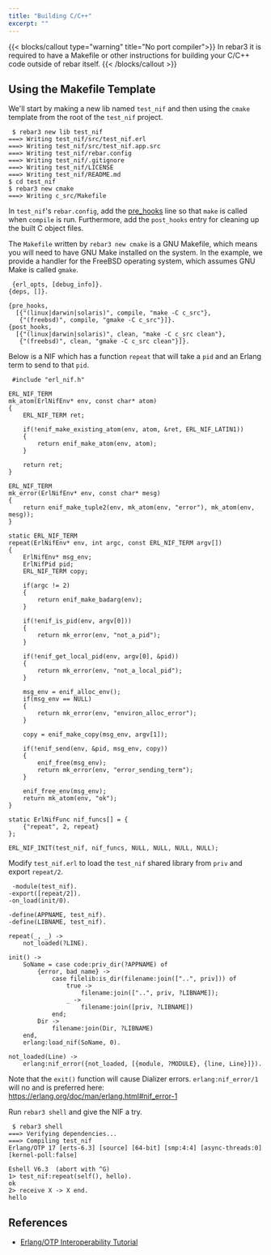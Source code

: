 ```yaml
---
title: "Building C/C++"
excerpt: ""
---
```


{{< blocks/callout type="warning" title="No port compiler">}}
In rebar3 it is required to have a Makefile or other instructions for building your C/C++ code outside of rebar itself.
{{< /blocks/callout >}}


## Using the Makefile Template

We'll start by making a new lib named `test_nif` and then using the `cmake` template from the root of the `test_nif` project.

	 $ rebar3 new lib test_nif
	===> Writing test_nif/src/test_nif.erl
	===> Writing test_nif/src/test_nif.app.src
	===> Writing test_nif/rebar.config
	===> Writing test_nif/.gitignore
	===> Writing test_nif/LICENSE
	===> Writing test_nif/README.md
	$ cd test_nif
	$ rebar3 new cmake
	===> Writing c_src/Makefile 
In `test_nif`'s `rebar.config`, add the [pre_hooks](http://www.rebar3.org/v3.0/docs/configuration#hooks) line so that `make` is called when `compile` is run. Furthermore, add the `post_hooks` entry for cleaning up the built C object files.



The `Makefile` written by `rebar3 new cmake` is a GNU Makefile, which means you will need to have GNU Make installed on the system. In the example, we provide a handler for the FreeBSD operating system, which assumes GNU Make is called `gmake`.

	 {erl_opts, [debug_info]}.
	{deps, []}.
	
	{pre_hooks,
	  [{"(linux|darwin|solaris)", compile, "make -C c_src"},
	   {"(freebsd)", compile, "gmake -C c_src"}]}.
	{post_hooks,
	  [{"(linux|darwin|solaris)", clean, "make -C c_src clean"},
	   {"(freebsd)", clean, "gmake -C c_src clean"}]}. 
Below is a NIF which has a function `repeat` that will take a `pid` and an Erlang term to send to that `pid`.

	 #include "erl_nif.h"
	
	ERL_NIF_TERM
	mk_atom(ErlNifEnv* env, const char* atom)
	{
	    ERL_NIF_TERM ret;
	
	    if(!enif_make_existing_atom(env, atom, &ret, ERL_NIF_LATIN1))
	    {
	        return enif_make_atom(env, atom);
	    }
	
	    return ret;
	}
	
	ERL_NIF_TERM
	mk_error(ErlNifEnv* env, const char* mesg)
	{
	    return enif_make_tuple2(env, mk_atom(env, "error"), mk_atom(env, mesg));
	}
	
	static ERL_NIF_TERM
	repeat(ErlNifEnv* env, int argc, const ERL_NIF_TERM argv[])
	{
	    ErlNifEnv* msg_env;
	    ErlNifPid pid;
	    ERL_NIF_TERM copy;
	
	    if(argc != 2)
	    {
	        return enif_make_badarg(env);
	    }
	
	    if(!enif_is_pid(env, argv[0]))
	    {
	        return mk_error(env, "not_a_pid");
	    }
	
	    if(!enif_get_local_pid(env, argv[0], &pid))
	    {
	        return mk_error(env, "not_a_local_pid");
	    }
	
	    msg_env = enif_alloc_env();
	    if(msg_env == NULL)
	    {
	        return mk_error(env, "environ_alloc_error");
	    }
	
	    copy = enif_make_copy(msg_env, argv[1]);
	
	    if(!enif_send(env, &pid, msg_env, copy))
	    {
	        enif_free(msg_env);
	        return mk_error(env, "error_sending_term");
	    }
	
	    enif_free_env(msg_env);
	    return mk_atom(env, "ok");
	}
	
	static ErlNifFunc nif_funcs[] = {
	    {"repeat", 2, repeat}
	};
	
	ERL_NIF_INIT(test_nif, nif_funcs, NULL, NULL, NULL, NULL);
	 
Modify `test_nif.erl` to load the `test_nif` shared library from `priv` and export `repeat/2`.

	 -module(test_nif).
	-export([repeat/2]).
	-on_load(init/0).
	
	-define(APPNAME, test_nif).
	-define(LIBNAME, test_nif).
	
	repeat(_, _) ->
	    not_loaded(?LINE).
	
	init() ->
	    SoName = case code:priv_dir(?APPNAME) of
	        {error, bad_name} ->
	            case filelib:is_dir(filename:join(["..", priv])) of
	                true ->
	                    filename:join(["..", priv, ?LIBNAME]);
	                _ ->
	                    filename:join([priv, ?LIBNAME])
	            end;
	        Dir ->
	            filename:join(Dir, ?LIBNAME)
	    end,
	    erlang:load_nif(SoName, 0).
	
	not_loaded(Line) ->
	    erlang:nif_error({not_loaded, [{module, ?MODULE}, {line, Line}]}).
	 
Note that the `exit()` function will cause Dializer errors.  `erlang:nif_error/1` will no and is preferred here:  https://erlang.org/doc/man/erlang.html#nif_error-1



Run `rebar3 shell` and give the NIF a try.

	 $ rebar3 shell
	===> Verifying dependencies...
	===> Compiling test_nif
	Erlang/OTP 17 [erts-6.3] [source] [64-bit] [smp:4:4] [async-threads:0] [kernel-poll:false]
	
	Eshell V6.3  (abort with ^G)
	1> test_nif:repeat(self(), hello).
	ok
	2> receive X -> X end.
	hello 


## References

  * [Erlang/OTP Interoperability Tutorial](http://www.erlang.org/doc/tutorial/introduction.html)
